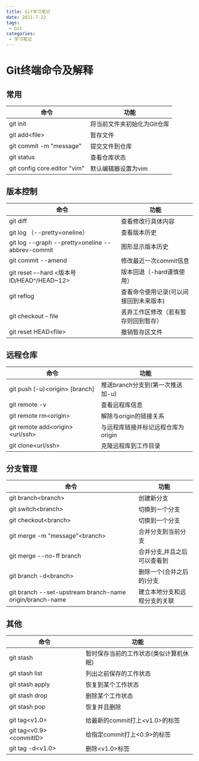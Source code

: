 ```yaml
---
title: Git学习笔记
date: 2021-7-22
tags:
 - Git
categories:
 - 学习笔记
---
```

# Git终端命令及解释

## 常用

| 命令                         | 功能                        |
| ---------------------------- | --------------------------- |
| git init                     | 将当前文件夹初始化为Git仓库 |
| git add\<file>               | 暂存文件                    |
| git commit -m "message"      | 提交文件到仓库              |
| git status                   | 查看仓库状态                |
| git config core.editor "vim" | 默认编辑器设置为vim         |

## 版本控制

| 命令                                             | 功能                                   |
| ------------------------------------------------ | -------------------------------------- |
| git diff                                         | 查看修改行具体内容                     |
| git log  （--pretty=oneline）                    | 查看版本历史                           |
| git log --graph --pretty=oneline --abbrev-commit | 图形显示版本历史                       |
| git commit --amend                               | 修改最近一次commit信息                 |
| git reset –-hard <版本号ID/HEAD^/HEAD~12>       | 版本回退（-hard谨慎使用）              |
| git reflog                                       | 查看命令使用记录(可以间接回到未来版本) |
| git checkout – file                             | 丢弃工作区修改（若有暂存则回到暂存）   |
| git reset HEAD\<file>                            | 撤销暂存区文件                         |

## 远程仓库

| 命令                               | 功能                               |
| ---------------------------------- | ---------------------------------- |
| git push (-u)\<origin> [branch]    | 推送branch分支到(第一次推送加-u)   |
| git remote -v                      | 查看远程库信息                     |
| git remote rm\<origin>             | 解除与origin的链接关系             |
| git remote add\<origin> \<url/ssh> | 与远程库链接并标记远程仓库为origin |
| git clone\<url/ssh>                | 克隆远程库到工作目录               |

## 分支管理

| 命令                                                     | 功能                         |
| -------------------------------------------------------- | ---------------------------- |
| git branch\<branch>                                      | 创建新分支                   |
| git switch\<branch>                                      | 切换到一个分支               |
| git checkout\<branch>                                    | 切换到一个分支               |
| git merge -m "message"\<branch>                          | 合并分支到当前分支           |
| git merge --no-ff branch                                 | 合并分支,并且之后可以查看到  |
| git branch -d\<branch>                                   | 删除一个(合并之后的)分支     |
| git branch --set-upstream branch-name origin/branch-name | 建立本地分支和远程分支的关联 |

## 其他

| 命令                       | 功能                                   |
| -------------------------- | -------------------------------------- |
| git stash                  | 暂时保存当前的工作状态(类似计算机休眠) |
| git stash list             | 列出之前保存的工作状态                 |
| git stash apply            | 恢复到某个工作状态                     |
| git stash drop             | 删除某个工作状态                       |
| git stash pop              | 恢复并且删除                           |
|                            |                                        |
| git tag\<v1.0>             | 给最新的commit打上\<v1.0>的标签        |
| git tag\<v0.9> \<commitID> | 给指定commit打上<0.9>的标签            |
| git tag -d\<v1.0>          | 删除<v1.0>标签                         |
